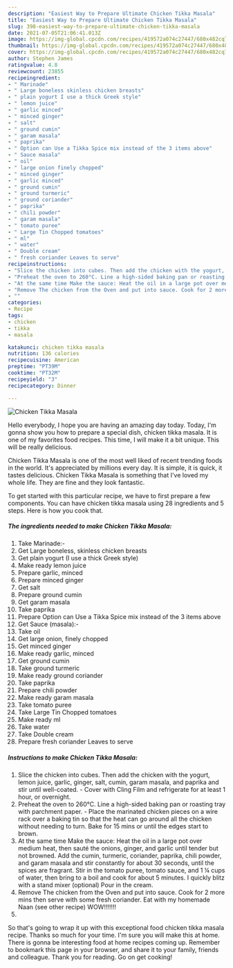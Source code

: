 ```yaml
---
description: "Easiest Way to Prepare Ultimate Chicken Tikka Masala"
title: "Easiest Way to Prepare Ultimate Chicken Tikka Masala"
slug: 398-easiest-way-to-prepare-ultimate-chicken-tikka-masala
date: 2021-07-05T21:06:41.013Z
image: https://img-global.cpcdn.com/recipes/419572a074c27447/680x482cq70/chicken-tikka-masala-recipe-main-photo.jpg
thumbnail: https://img-global.cpcdn.com/recipes/419572a074c27447/680x482cq70/chicken-tikka-masala-recipe-main-photo.jpg
cover: https://img-global.cpcdn.com/recipes/419572a074c27447/680x482cq70/chicken-tikka-masala-recipe-main-photo.jpg
author: Stephen James
ratingvalue: 4.8
reviewcount: 23855
recipeingredient:
- " Marinade"
- " Large boneless skinless chicken breasts"
- " plain yogurt I use a thick Greek style"
- " lemon juice"
- " garlic minced"
- " minced ginger"
- " salt"
- " ground cumin"
- " garam masala"
- " paprika"
- " Option can Use a Tikka Spice mix instead of the 3 items above"
- " Sauce masala"
- " oil"
- " large onion finely chopped"
- " minced ginger"
- " garlic minced"
- " ground cumin"
- " ground turmeric"
- " ground coriander"
- " paprika"
- " chili powder"
- " garam masala"
- " tomato puree"
- " Large Tin Chopped tomatoes"
- " ml"
- " water"
- " Double cream"
- " fresh coriander Leaves to serve"
recipeinstructions:
- "Slice the chicken into cubes. Then add the chicken with the yogurt, lemon juice, garlic, ginger, salt, cumin, garam masala, and paprika and stir until well-coated. Cover with Cling Film and refrigerate for at least 1 hour, or overnight."
- "Preheat the oven to 260°C. Line a high-sided baking pan or roasting tray with parchment paper. Place the marinated chicken pieces on a wire rack over a baking tin so that the heat can go around all the chicken without needing to turn. Bake for 15 mins or until the edges start to brown."
- "At the same time Make the sauce: Heat the oil in a large pot over medium heat, then sauté the onions, ginger, and garlic until tender but not browned. Add the cumin, turmeric, coriander, paprika, chili powder, and garam masala and stir constantly for about 30 seconds, until the spices are fragrant. Stir in the tomato puree, tomato sauce, and 1 ¼ cups of water, then bring to a boil and cook for about 5 minutes. I quickly blitz with a stand mixer (optional) Pour in the cream."
- "Remove The chicken from the Oven and put into sauce. Cook for 2 more mins then serve with some fresh coriander. Eat with my homemade Naan (see other recipe) WOW!!!!!!!"
- ""
categories:
- Recipe
tags:
- chicken
- tikka
- masala

katakunci: chicken tikka masala 
nutrition: 136 calories
recipecuisine: American
preptime: "PT39M"
cooktime: "PT32M"
recipeyield: "3"
recipecategory: Dinner

---
```



![Chicken Tikka Masala](https://img-global.cpcdn.com/recipes/419572a074c27447/680x482cq70/chicken-tikka-masala-recipe-main-photo.jpg)

Hello everybody, I hope you are having an amazing day today. Today, I'm gonna show you how to prepare a special dish, chicken tikka masala. It is one of my favorites food recipes. This time, I will make it a bit unique. This will be really delicious.



Chicken Tikka Masala is one of the most well liked of recent trending foods in the world. It's appreciated by millions every day. It is simple, it is quick, it tastes delicious. Chicken Tikka Masala is something that I've loved my whole life. They are fine and they look fantastic.


To get started with this particular recipe, we have to first prepare a few components. You can have chicken tikka masala using 28 ingredients and 5 steps. Here is how you cook that.

<!--inarticleads1-->

##### The ingredients needed to make Chicken Tikka Masala:

1. Take  Marinade:-
1. Get  Large boneless, skinless chicken breasts
1. Get  plain yogurt (I use a thick Greek style)
1. Make ready  lemon juice
1. Prepare  garlic, minced
1. Prepare  minced ginger
1. Get  salt
1. Prepare  ground cumin
1. Get  garam masala
1. Take  paprika
1. Prepare  Option can Use a Tikka Spice mix instead of the 3 items above
1. Get  Sauce (masala):-
1. Take  oil
1. Get  large onion, finely chopped
1. Get  minced ginger
1. Make ready  garlic, minced
1. Get  ground cumin
1. Take  ground turmeric
1. Make ready  ground coriander
1. Take  paprika
1. Prepare  chili powder
1. Make ready  garam masala
1. Take  tomato puree
1. Take  Large Tin Chopped tomatoes
1. Make ready  ml
1. Take  water
1. Take  Double cream
1. Prepare  fresh coriander Leaves to serve




<!--inarticleads2-->

##### Instructions to make Chicken Tikka Masala:

1. Slice the chicken into cubes. Then add the chicken with the yogurt, lemon juice, garlic, ginger, salt, cumin, garam masala, and paprika and stir until well-coated. - Cover with Cling Film and refrigerate for at least 1 hour, or overnight.
1. Preheat the oven to 260°C. Line a high-sided baking pan or roasting tray with parchment paper. - Place the marinated chicken pieces on a wire rack over a baking tin so that the heat can go around all the chicken without needing to turn. Bake for 15 mins or until the edges start to brown.
1. At the same time Make the sauce: Heat the oil in a large pot over medium heat, then sauté the onions, ginger, and garlic until tender but not browned. Add the cumin, turmeric, coriander, paprika, chili powder, and garam masala and stir constantly for about 30 seconds, until the spices are fragrant. Stir in the tomato puree, tomato sauce, and 1 ¼ cups of water, then bring to a boil and cook for about 5 minutes. I quickly blitz with a stand mixer (optional) Pour in the cream.
1. Remove The chicken from the Oven and put into sauce. Cook for 2 more mins then serve with some fresh coriander. Eat with my homemade Naan (see other recipe) WOW!!!!!!!
1. 




So that's going to wrap it up with this exceptional food chicken tikka masala recipe. Thanks so much for your time. I'm sure you will make this at home. There is gonna be interesting food at home recipes coming up. Remember to bookmark this page in your browser, and share it to your family, friends and colleague. Thank you for reading. Go on get cooking!
